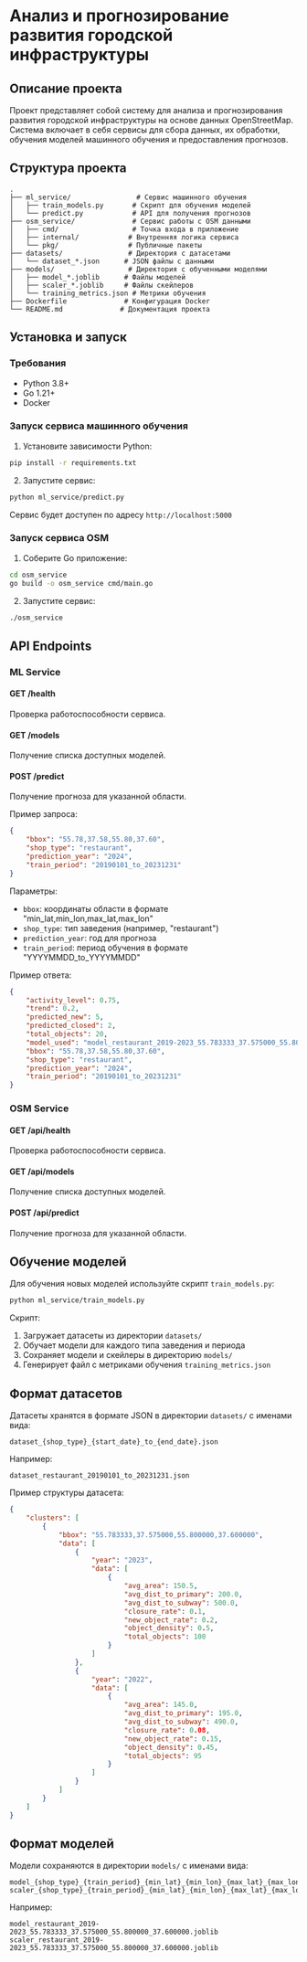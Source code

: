 # Анализ и прогнозирование развития городской инфраструктуры

## Описание проекта
Проект представляет собой систему для анализа и прогнозирования развития городской инфраструктуры на основе данных OpenStreetMap. Система включает в себя сервисы для сбора данных, их обработки, обучения моделей машинного обучения и предоставления прогнозов.

## Структура проекта
```
.
├── ml_service/                # Сервис машинного обучения
│   ├── train_models.py       # Скрипт для обучения моделей
│   └── predict.py            # API для получения прогнозов
├── osm_service/              # Сервис работы с OSM данными
│   ├── cmd/                  # Точка входа в приложение
│   ├── internal/            # Внутренняя логика сервиса
│   └── pkg/                 # Публичные пакеты
├── datasets/                # Директория с датасетами
│   └── dataset_*.json      # JSON файлы с данными
├── models/                  # Директория с обученными моделями
│   ├── model_*.joblib      # Файлы моделей
│   ├── scaler_*.joblib     # Файлы скейлеров
│   └── training_metrics.json # Метрики обучения
├── Dockerfile              # Конфигурация Docker
└── README.md              # Документация проекта
```

## Установка и запуск

### Требования
- Python 3.8+
- Go 1.21+
- Docker

### Запуск сервиса машинного обучения
1. Установите зависимости Python:
```bash
pip install -r requirements.txt
```

2. Запустите сервис:
```bash
python ml_service/predict.py
```

Сервис будет доступен по адресу `http://localhost:5000`

### Запуск сервиса OSM
1. Соберите Go приложение:
```bash
cd osm_service
go build -o osm_service cmd/main.go
```

2. Запустите сервис:
```bash
./osm_service
```

## API Endpoints

### ML Service

#### GET /health
Проверка работоспособности сервиса.

#### GET /models
Получение списка доступных моделей.

#### POST /predict
Получение прогноза для указанной области.

Пример запроса:
```json
{
    "bbox": "55.78,37.58,55.80,37.60",
    "shop_type": "restaurant",
    "prediction_year": "2024",
    "train_period": "20190101_to_20231231"
}
```

Параметры:
- `bbox`: координаты области в формате "min_lat,min_lon,max_lat,max_lon"
- `shop_type`: тип заведения (например, "restaurant")
- `prediction_year`: год для прогноза
- `train_period`: период обучения в формате "YYYYMMDD_to_YYYYMMDD"

Пример ответа:
```json
{
    "activity_level": 0.75,
    "trend": 0.2,
    "predicted_new": 5,
    "predicted_closed": 2,
    "total_objects": 20,
    "model_used": "model_restaurant_2019-2023_55.783333_37.575000_55.800000_37.600000",
    "bbox": "55.78,37.58,55.80,37.60",
    "shop_type": "restaurant",
    "prediction_year": "2024",
    "train_period": "20190101_to_20231231"
}
```

### OSM Service

#### GET /api/health
Проверка работоспособности сервиса.

#### GET /api/models
Получение списка доступных моделей.

#### POST /api/predict
Получение прогноза для указанной области.

## Обучение моделей

Для обучения новых моделей используйте скрипт `train_models.py`:

```bash
python ml_service/train_models.py
```

Скрипт:
1. Загружает датасеты из директории `datasets/`
2. Обучает модели для каждого типа заведения и периода
3. Сохраняет модели и скейлеры в директорию `models/`
4. Генерирует файл с метриками обучения `training_metrics.json`

## Формат датасетов

Датасеты хранятся в формате JSON в директории `datasets/` с именами вида:
```
dataset_{shop_type}_{start_date}_to_{end_date}.json
```

Например:
```
dataset_restaurant_20190101_to_20231231.json
```

Пример структуры датасета:
```json
{
    "clusters": [
        {
            "bbox": "55.783333,37.575000,55.800000,37.600000",
            "data": [
                {
                    "year": "2023",
                    "data": [
                        {
                            "avg_area": 150.5,
                            "avg_dist_to_primary": 200.0,
                            "avg_dist_to_subway": 500.0,
                            "closure_rate": 0.1,
                            "new_object_rate": 0.2,
                            "object_density": 0.5,
                            "total_objects": 100
                        }
                    ]
                },
                {
                    "year": "2022",
                    "data": [
                        {
                            "avg_area": 145.0,
                            "avg_dist_to_primary": 195.0,
                            "avg_dist_to_subway": 490.0,
                            "closure_rate": 0.08,
                            "new_object_rate": 0.15,
                            "object_density": 0.45,
                            "total_objects": 95
                        }
                    ]
                }
            ]
        }
    ]
}
```

## Формат моделей

Модели сохраняются в директории `models/` с именами вида:
```
model_{shop_type}_{train_period}_{min_lat}_{min_lon}_{max_lat}_{max_lon}.joblib
scaler_{shop_type}_{train_period}_{min_lat}_{min_lon}_{max_lat}_{max_lon}.joblib
```

Например:
```
model_restaurant_2019-2023_55.783333_37.575000_55.800000_37.600000.joblib
scaler_restaurant_2019-2023_55.783333_37.575000_55.800000_37.600000.joblib
```
